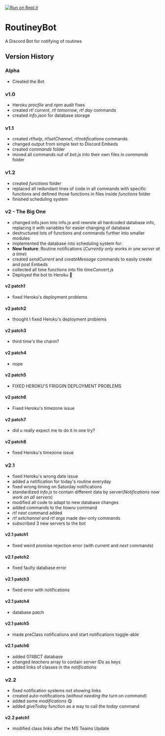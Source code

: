[![Run on Repl.it](https://repl.it/badge/github/Kuu44/RoutineyBot)](https://repl.it/github/Kuu44/RoutineyBot)
# RoutineyBot
A Discord Bot for notifying of routines

## Version History
### Alpha
- Created the Bot
### v1.0
- Heroku _procfile_ and _npm_ audit fixes
- created _rt! current_, _rt! tomorrow_, _rt! day_ commands
- created _info.json_ for database storage
### v1.1
- created _rt!help_, _rt!setChannel_, _rt!notifications_ commands
- changed output from simple text to Discord Embeds
- created _commands_ folder
- moved all commands out of _bot.js_ into their own files in _commands_ folder
### v1.2
- created _functions_ folder
- replaced all redundant lines of code in all commands with specific functions and defined those functions in files inside _functions_ folder
- finished scheduling system
### v2 - The Big One
- changed info.json into info.js and rewrote all hardcoded database info, replacing it with variables for easier changing of database
- destructured lots of functions and commands further into smaller modules
- implemented the database into scheduling system for:
- **New feature**: Routine notifications (_Currently only works in one server at a time_)
- created _sendCurrent_ and _createMessage_ commands to easily create and post Embeds
- collected all time functions into file _timeConvert.js_
- Deployed the bot to Heroku 🎉
#### v2 patch1
- fixed Heroku's deployment problems
#### v2 patch2
- thought I fixed Heroku's deployment problems
#### v2 patch3
- third time's the charm?
#### v2 patch4
- nope
#### v2 patch5
- FIXED HEROKU'S FRIGGIN DEPLOYMENT PROBLEMS
#### v2 patch6
- Fixed Heroku's timezone issue
#### v2 patch7
- did u really expect me to do it in one try?
#### v2 patch8
- fixed Heroku's timezone issue
### v2.1
- fixed Heroku's wrong date issue
- added a notification for today's routine everyday
- fixed wrong timing on Saturday notifications
- standardized _info.js_ to contain different data by server(_Notifications now work on all servers_)
- modified all code to adapt to new database changes
- added commands to the _howru_ command
- _rt! next_ command added
- _rt! setchannel_ and _rt! args_  made dev-only commands
- subscribed 3 new servers to the bot
#### v2.1 patch1
- fixed weird promise rejection error (with _current_ and _next_ commands)
#### v2.1 patch2
- fixed faulty database error
#### v2.1 patch3
- fixed error with notifications
#### v2.1 patch4
- database patch
#### v2.1 patch5
- made preClass notifications and start notifications toggle-able
#### v2.1 patch6
- added 074BCT database
- changed _teachers_ array to contain _server IDs_ as keys
- added links of classes in the _notifications_
### v2.2
- fixed notification systems not showing links
- created auto-notifications (_without needing the_ turn on _command_)
- added some _modifications_ 😋
- added _giveToday_ function as a way to call the _today_ command
#### v2.2 patch1
- modified class links after the MS Teams Update